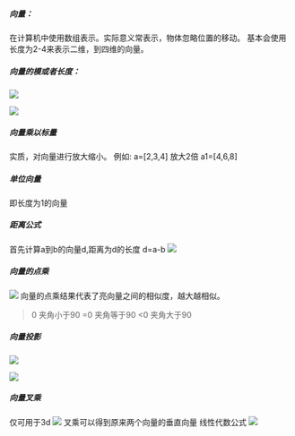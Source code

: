 ##### 向量：
在计算机中使用数组表示。实际意义常表示，物体忽略位置的移动。
基本会使用长度为2-4来表示二维，到四维的向量。
##### 向量的模或者长度：

![](http://upload-images.jianshu.io/upload_images/3967890-0b311fbf5a592341.png?imageMogr2/auto-orient/strip%7CimageView2/2/w/1240)

![](http://upload-images.jianshu.io/upload_images/3967890-72d9f1db3e91be59.png?imageMogr2/auto-orient/strip%7CimageView2/2/w/1240)

##### 向量乘以标量
实质，对向量进行放大缩小。
例如:
 a=[2,3,4] 放大2倍  a1=[4,6,8]

##### 单位向量
即长度为1的向量
##### 距离公式
首先计算a到b的向量d,距离为d的长度
d=a-b
![](http://upload-images.jianshu.io/upload_images/3967890-f106fee213655116.png?imageMogr2/auto-orient/strip%7CimageView2/2/w/1240)

##### 向量的点乘

![](http://upload-images.jianshu.io/upload_images/3967890-50c2ab8b05ed721a.png?imageMogr2/auto-orient/strip%7CimageView2/2/w/1240)
向量的点乘结果代表了亮向量之间的相似度，越大越相似。
>0  夹角小于90
=0 夹角等于90
<0 夹角大于90
##### 向量投影
![](http://upload-images.jianshu.io/upload_images/3967890-b5a5c2ec943ef398.png?imageMogr2/auto-orient/strip%7CimageView2/2/w/1240)

![](http://upload-images.jianshu.io/upload_images/3967890-b77b512903982e41.png?imageMogr2/auto-orient/strip%7CimageView2/2/w/1240)
##### 向量叉乘
仅可用于3d
![](http://upload-images.jianshu.io/upload_images/3967890-4f7016b2e3b17412.png?imageMogr2/auto-orient/strip%7CimageView2/2/w/1240)
叉乘可以得到原来两个向量的垂直向量
线性代数公式
![](http://upload-images.jianshu.io/upload_images/3967890-cab17b8f8ef72787.png?imageMogr2/auto-orient/strip%7CimageView2/2/w/1240)


